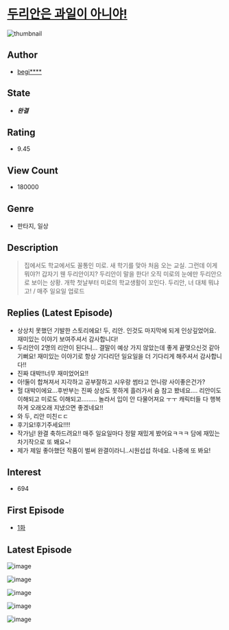 # [두리안은 과일이 아니야!](https://comic.naver.com/bestChallenge/list?titleId=787265)
![thumbnail](https://image-comic.pstatic.net/user_contents_data/challenge_comic/2022/01/29/352238/thumbnail_434x33036597bea_2f64_427c_928e_043708f66c36_00000688.JPEG)

## Author
- [begi****](https://comic.naver.com/artistTitle?id=352238)

## State
- ***완결***

## Rating
- 9.45

## View Count
- 180000

## Genre
- 판타지, 일상

## Description
> 집에서도 학교에서도 꼴통인 미로. 새 학기를 맞아 처음 오는 교실. 그런데 이게 뭐야?! 갑자기 웬 두리안이지? 두리안이 말을 한다! 오직 미로의 눈에만 두리안으로 보이는 상황. 개학 첫날부터 미로의 학교생활이 꼬인다. 두리안, 너 대체 뭐냐고! / 매주 일요일 업로드

## Replies (Latest Episode)
- 상상치 못했던 기발한 스토리에요! 두, 리안. 인것도 마지막에 되게 인상깊었어요. 재미있는 이야기 보여주셔서 감사합니다!
- 두리안이 2명의 리안이 된다니... 결말이 예상 가지 않았는데 좋게 끝맺으신것 같아 기뻐요! 재미있는 이야기로 항상 기다리던 일요일을 더 기다리게 해주셔서 감사합니다!!
- 진짜 대박!!너무 재미었어요!!
- 아!둘이 합쳐져서 지각하고 공부잘하고 시우랑 썸타고 언니랑 사이좋은건가?
- 헐 대박이에요...후반부는 진짜 상상도 못하게 흘러가서 숨 참고 봤네요.... 리안이도 이해되고 미로도 이해되고......... 놀라서 입이 안 다물어져요 ㅜㅜ 캐릭터들 다 행복하게 오래오래 지냈으면 좋겠네요!!
- 와 두, 리안 미친ㄷㄷ
- 후기요!후기주세요!!!!
- 작가님! 완결 축하드려요!! 매주 일요일마다 정말 재밌게 봤어요ㅋㅋㅋ 담에 재밌는 차기작으로 또 봬요~!
- 제가 제일 좋아했던 작품이 벌써 완결이라니..시원섭섭 하네요. 나중에 또 봐요!

## Interest
- 694

## First Episode
- [1화](https://comic.naver.com/bestChallenge/detail?titleId=787265&no=1)

## Latest Episode
![image](https://image-comic.pstatic.net/user_contents_data/challenge_comic/2022/07/17/352238/upload_7293968145997968432.jpeg)

![image](https://image-comic.pstatic.net/user_contents_data/challenge_comic/2022/07/17/352238/upload_7089336749186429751.jpeg)

![image](https://image-comic.pstatic.net/user_contents_data/challenge_comic/2022/07/17/352238/upload_7365132953689743927.jpeg)

![image](https://image-comic.pstatic.net/user_contents_data/challenge_comic/2022/07/17/352238/upload_7365979371485094755.jpeg)

![image](https://image-comic.pstatic.net/user_contents_data/challenge_comic/2022/07/17/352238/upload_3775762934755911267.jpeg)
